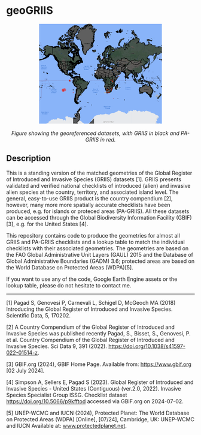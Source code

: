 # geoGRIIS

<p align="center">
  <img src="overview.png" alt="Description of the image" style="width:65%;">
</p>
<p align="center">
  <em>Figure showing the georeferenced datasets, with GRIIS in black and PA-GRIIS in red.</em>
</p>

## Description

This is a standing version of the matched geometries of the Global Register of Introduced and Invasive Species (GRIIS) datasets [1]. GRIIS presents validated and verified national checklists of introduced (alien) and invasive alien species at the country, territory, and associated island level. The general, easy-to-use GRIIS product is the country compendium [2], however, many more more spatially accurate checklists have been produced, e.g. for islands or proteced areas (PA-GRIIS). All these datasets can be accessed through the Global Biodiversity Information Facility (GBIF) [3], e.g. for the United States [4]. 

This repository contains code to produce the geometries for almost all GRIIS and PA-GRIIS checklists and a lookup table to match the individual checklists with their associated geometries. The geometries are based on the FAO Global Administrative Unit Layers (GAUL) 2015 and the Database of Global Administrative Boundaries (GADM) 3.6; protected areas are based on the World Database on Protected Areas (WDPA)[5]. 

If you want to use any of the code, Google Earth Engine assets or the lookup table, please do not hesitate to contact me.


__________________________________________________ 

[1] Pagad S, Genovesi P, Carnevali L, Schigel D, McGeoch MA (2018) Introducing the Global Register of Introduced and Invasive Species. Scientific Data, 5, 170202.

[2] A Country Compendium of the Global Register of Introduced and Invasive Species was published recently Pagad, S., Bisset, S., Genovesi, P. et al. Country Compendium of the Global Register of Introduced and Invasive Species. Sci Data 9, 391 (2022). https://doi.org/10.1038/s41597-022-01514-z.

[3] GBIF.org (2024), GBIF Home Page. Available from: https://www.gbif.org [02 July 2024].

[4] Simpson A, Sellers E, Pagad S (2023). Global Register of Introduced and Invasive Species - United States (Contiguous) (ver.2.0, 2022). Invasive Species Specialist Group ISSG. Checklist dataset https://doi.org/10.5066/p9kfftod accessed via GBIF.org on 2024-07-02.

[5] UNEP-WCMC and IUCN (2024), Protected Planet: The World Database on Protected Areas (WDPA) [Online], [07/24], Cambridge, UK: UNEP-WCMC and IUCN Available at: www.protectedplanet.net.



